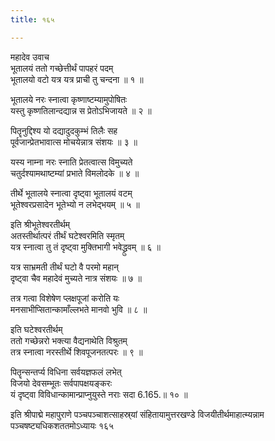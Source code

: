```yaml
---
title: १६५

---
```

महादेव उवाच  
भूतालयं ततो गच्छेत्तीर्थं पापहरं पदम्  
भूतालयो वटो यत्र यत्र प्राची तु चन्दना ॥ १ ॥


भूतालये नरः स्नात्वा कृष्णाष्टम्यामुपोषितः  
यस्तु कृष्णतिलान्दद्यान्न स प्रेतोऽभिजायते ॥ २ ॥


पितॄनुद्दिश्य यो दद्यादुदकुम्भं तिलैः सह  
पूर्वजान्प्रेतभावात्स मोचयेन्नात्र संशयः ॥ ३ ॥


यस्य नाम्ना नरः स्नाति प्रेतत्वात्स विमुच्यते  
चतुर्दश्यामथाष्टम्यां प्रभाते विमलोदके ॥ ४ ॥


तीर्थे भूतालये स्नात्वा दृष्ट्वा भूतालयं वटम्  
भूतेश्वरप्रसादेन भूतेभ्यो न लभेद्भयम् ॥ ५ ॥


इति श्रीभूतेश्वरतीर्थम्  
अतस्तीर्थात्परं तीर्थं घटेश्वरमिति स्मृतम्  
यत्र स्नात्वा तु तं दृष्ट्वा मुक्तिभागी भवेद्ध्रुवम् ॥ ६ ॥


यत्र साभ्रमती  तीर्थं घटो वै परमो महान्  
दृष्ट्वा चैव महादेवं मुच्यते नात्र संशयः ॥ ७ ॥


तत्र गत्वा विशेषेण प्लक्षपूजां करोति यः  
मनसाभीप्सितान्कामाँल्लभते मानवो भुवि ॥ ८ ॥


इति घटेश्वरतीर्थम्  
ततो गच्छेन्नरो भक्त्या वैद्यनाथेति विश्रुतम्  
तत्र स्नात्वा नरस्तीर्थे शिवपूजनतत्परः ॥ ९ ॥


पितॄन्सन्तर्प्य विधिना सर्वयज्ञफलं लभेत्  
विजयो देवसम्भूतः सर्वपापक्षयङ्करः  
यं दृष्ट्वा विविधान्कामान्प्राप्नुयुस्ते नराः सदा 6.165.॥ १० ॥


इति श्रीपाद्मे महापुराणे पञ्चपञ्चाशत्साहस्र्यां संहितायामुत्तरखण्डे विजयीतीर्थमाहात्म्यन्नाम पञ्चषष्ट्यधिकशततमोऽध्यायः १६५